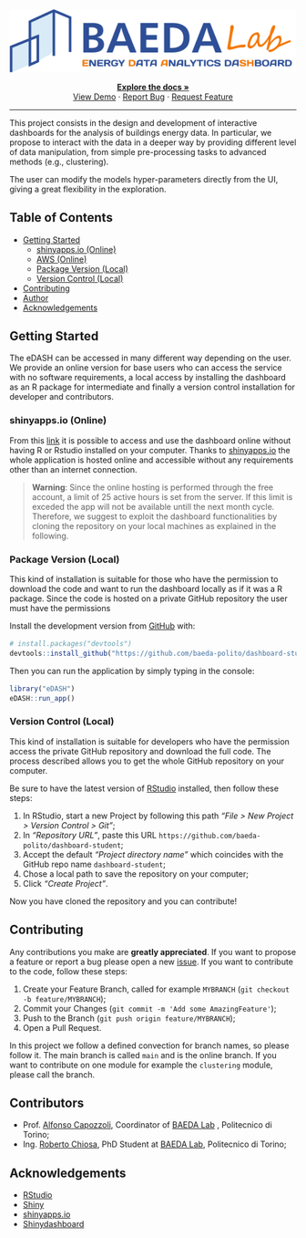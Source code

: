 
<!-- README.md is generated from README.Rmd. Please edit that file -->

<!-- PROJECT LOGO -->


<center>

![](man/figures/BAEDA-logo-dashboard.png)

<p>

<a href="https://github.com/baeda-polito/dashboard-student"><strong>Explore
the docs » </strong></a> <br>
<a href="https://github.com/baeda-polito/dashboard-student">View
Demo</a> ·
<a href="https://github.com/baeda-polito/dashboard-student/issues">Report
Bug</a> ·
<a href="https://github.com/baeda-polito/dashboard-student/issues">Request
Feature</a>

</p>

</center>

-----

This project consists in the design and development of interactive
dashboards for the analysis of buildings energy data. In particular, we
propose to interact with the data in a deeper way by providing different
level of data manipulation, from simple pre-processing tasks to advanced
methods (e.g., clustering).

The user can modify the models hyper-parameters directly from the UI,
giving a great flexibility in the exploration.

<!-- TABLE OF CONTENTS -->

## Table of Contents

  - [Getting Started](#getting-started)
      - [shinyapps.io (Online)](#shinyappsio-online)
      - [AWS (Online)](#aws-online)
      - [Package Version (Local)](#package-version-local)
      - [Version Control (Local)](#version-control-local)
  - [Contributing](#contributing)
  - [Author](#author)
  - [Acknowledgements](#acknowledgements)

<!-- GETTING STARTED -->

## Getting Started

The eDASH can be accessed in many different way depending on the user.
We provide an online version for base users who can access the service
with no software requirements, a local access by installing the
dashboard as an R package for intermediate and finally a version control
installation for developer and contributors.

### shinyapps.io (Online)

From this
[link](https://roberto-chiosa.shinyapps.io/BAEDA_DASHBOARD_STUDENTS/) it
is possible to access and use the dashboard online without having R or
Rstudio installed on your computer. Thanks to
[shinyapps.io](https://www.shinyapps.io/) the whole application is
hosted online and accessible without any requirements other than an
internet connection.

> **Warning**: Since the online hosting is performed through
> the free account, a limit of 25 active hours is set from the server.
> If this limit is exceded the app will not be available untill the next
> month cycle. Therefore, we suggest to exploit the dashboard
> functionalities by cloning the repository on your local machines as
> explained in the following.


### Package Version (Local)

This kind of installation is suitable for those who have the permission
to download the code and want to run the dashboard locally as if it was
a R package. Since the code is hosted on a private GitHub repository the
user must have the permissions

Install the development version from [GitHub](https://github.com/) with:

``` r
# install.packages("devtools")
devtools::install_github("https://github.com/baeda-polito/dashboard-student")
```

Then you can run the application by simply typing in the console:

``` r
library("eDASH")
eDASH::run_app()
```

### Version Control (Local)

This kind of installation is suitable for developers who have the
permission access the private GitHub repository and download the full
code. The process described allows you to get the whole GitHub
repository on your computer.

Be sure to have the latest version of
[RStudio](https://rstudio.com/products/rstudio/) installed, then follow
these steps:

1.  In RStudio, start a new Project by following this path *“File \> New
    Project \> Version Control \> Git”*;
2.  In *“Repository URL”*, paste this URL
    `https://github.com/baeda-polito/dashboard-student`;
3.  Accept the default *“Project directory name”* which coincides with
    the GitHub repo name `dashboard-student`;
4.  Chose a local path to save the repository on your computer;
5.  Click *“Create Project”*.

Now you have cloned the repository and you can contribute\!

<!-- CONTRIBUTING -->

## Contributing

Any contributions you make are **greatly appreciated**. If you want to
propose a feature or report a bug please open a new
[issue](https://github.com/baeda-polito/dashboard-student/issues). If
you want to contribute to the code, follow these steps:

1.  Create your Feature Branch, called for example `MYBRANCH` (`git
    checkout -b feature/MYBRANCH`);
2.  Commit your Changes (`git commit -m 'Add some AmazingFeature'`);
3.  Push to the Branch (`git push origin feature/MYBRANCH`);
4.  Open a Pull Request.

In this project we follow a defined convection for branch names, so
please follow it. The main branch is called `main` and is the online
branch. If you want to contribute on one module for example the
`clustering` module, please call the branch.

<!-- AUTHORS AND CONTRIBUTORS -->

## Contributors
* Prof. [Alfonso Capozzoli](mailto:alfonso.capozzoli@polito.it), Coordinator of [BAEDA Lab](http://www.baeda.polito.it/)
  , Politecnico di Torino;
* Ing. [Roberto Chiosa](mailto:roberto.chiosa@polito.it), PhD Student at [BAEDA Lab](http://www.baeda.polito.it/),
  Politecnico di Torino;

<!-- ACKNOWLEDGEMENTS -->

## Acknowledgements

  - [RStudio](https://rstudio.com/)
  - [Shiny](https://shiny.rstudio.com/)
  - [shinyapps.io](https://www.shinyapps.io/)
  - [Shinydashboard](https://rstudio.github.io/shinydashboard/)
